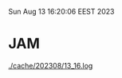 Sun Aug 13 16:20:06 EEST 2023
# JAM
<a href='./cache/202308/13_16.log'>./cache/202308/13_16.log</a>
